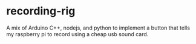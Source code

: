 # recording-rig

A mix of Arduino C++, nodejs, and python to implement a button that tells my raspberry pi to record using a cheap usb sound card.
